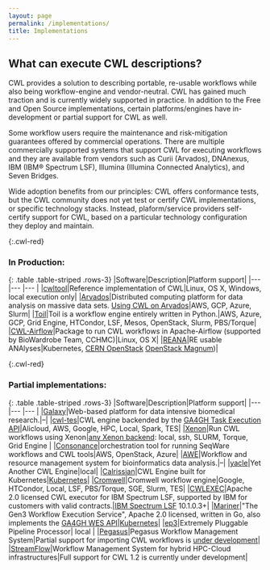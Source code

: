 ```yaml
---
layout: page
permalink: /implementations/
title: Implementations
---
```


## What can execute CWL descriptions?
CWL provides a
solution to describing portable, re-usable workflows while also
being workflow-engine and vendor-neutral.
CWL has gained much traction and is currently widely
supported in practice. In addition to the Free and Open Source implementations, certain platforms/engines have in-development or partial support for CWL as well.  

Some workflow users require the maintenance and risk-mitigation
guarantees offered by commercial operations. There are multiple
commercially supported systems that support CWL for executing
workflows and they are available from vendors such as Curii
(Arvados), DNAnexus, IBM (IBM® Spectrum LSF), Illumina
(Illumina Connected Analytics), and Seven Bridges.

Wide adoption benefits from our principles: CWL offers 
conformance tests, but the CWL community does not yet test or certify
CWL implementations, or specific technology stacks. Instead, 
plaform/service providers self-certify support for CWL, based on a
particular technology configuration they deploy and maintain.

{:.cwl-red}
### In Production:

{: .table .table-striped .rows-3}
|Software|Description|Platform support|
|--- |--- |--- |
|[cwltool](https://github.com/common-workflow-language/cwltool)|Reference implementation of CWL|Linux, OS X, Windows, local execution only|
|[Arvados](https://arvados.org/)|Distributed computing platform for data analysis on massive data sets. [Using CWL on Arvados](https://doc.arvados.org/user/cwl/cwl-runner.html)|AWS, GCP, Azure, Slurm|
|[Toil](https://github.com/BD2KGenomics/toil)|Toil is a workflow engine entirely written in Python.|AWS, Azure, GCP, Grid Engine, HTCondor, LSF, Mesos, OpenStack, Slurm, PBS/Torque|
|[CWL-Airflow](https://github.com/Barski-lab/cwl-airflow)|Package to run CWL workflows in Apache-Airflow (supported by BioWardrobe Team, CCHMC)|Linux, OS X|
|[REANA](https://reana.readthedocs.io/en/latest/index.html)|RE usable ANAlyses|Kubernetes, [CERN OpenStack](https://clouddocs.web.cern.ch/clouddocs/containers/) [OpenStack Magnum](https://wiki.openstack.org/wiki/Magnum))|

{:.cwl-red}
### Partial implementations:

{: .table .table-striped .rows-3}
|Software|Description|Platform support|
|--- |--- |--- |
|[Galaxy](https://galaxyproject.org/)|Web-based platform for data intensive biomedical research.|&#8211;|
|[cwl-tes](https://github.com/ohsu-comp-bio/cwl-tes)|CWL engine backended by the [GA4GH Task Execution API](https://github.com/ga4gh/task-execution-schemas)|Alicloud, AWS, Google, HPC, Local, Spark, TES|
|[Xenon](https://nlesc.github.io/Xenon/)|Run CWL workflows using Xenon|[any Xenon backend](https://nlesc.github.io/Xenon/): local, ssh, SLURM, Torque, Grid Engine |
|[Consonance](https://github.com/Consonance/consonance)|orchestration tool for running SeqWare workflows and CWL tools|AWS, OpenStack, Azure|
|[AWE](https://github.com/MG-RAST/AWE)|Workflow and resource management system for bioinformatics data analysis.|&#8211;|
|[yacle](https://github.com/otiai10/yacle)|Yet Another CWL Engine|local|
|[Calrissian](https://github.com/Duke-GCB/calrissian)|CWL Engine built for Kubernetes|[Kubernetes](https://kubernetes.io/)|
|[Cromwell](https://github.com/broadinstitute/cromwell)|Cromwell workflow engine|Google, HTCondor, Local, LSF, PBS/Torque, SGE, Slurm, TES|
|[CWLEXEC](https://github.com/IBMSpectrumComputing/cwlexec)|Apache 2.0 licensed CWL executor for IBM Spectrum LSF, supported by IBM for customers with valid contracts.|[IBM Spectrum LSF](https://developer.ibm.com/storage/products/ibm-spectrum-lsf/#) 10.1.0.3+|
|[Mariner](https://github.com/uc-cdis/mariner)|"The Gen3 Workflow Execution Service", Apache 2.0 licensed, written in Go, also implements the [GA4GH WES API](https://ga4gh.github.io/workflow-execution-service-schemas)|[Kubernetes](https://kubernetes.io)|
|[ep3](https://github.com/tom-tan/ep3)|Extremely Pluggable Pipeline Processor| local |
|[Pegasus](https://pegasus.isi.edu/documentation/reference-guide/cwl-support.html)|Pegasus Workflow Management System|Partial support for importing CWL workflows is [under development](https://pegasus.isi.edu/documentation/manpages/pegasus-cwl-converter.html)|  
|[StreamFlow](https://streamflow.di.unito.it/)|Workflow Management System for hybrid HPC-Cloud infrastructures|Full support for CWL 1.2 is currently under development|
